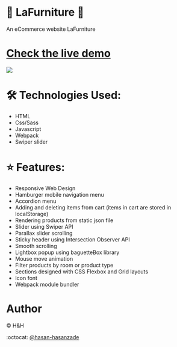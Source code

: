 # 🔹 LaFurniture 🔹

An eCommerce website LaFurniture

# [Check the live demo](https://main--fantastic-buttercream-6b2b58.netlify.app/)

![](https://github.com/hasan-hasanzade/lafurniture/blob/main/src/assets/intro.png)

# 🛠 Technologies Used:

+ HTML
+ Css/Sass
+ Javascript
+ Webpack
+ Swiper slider

# ⭐ Features:

+ Responsive Web Design
+ Hamburger mobile navigation menu
+ Accordion menu
+ Adding and deleting items from cart (items in cart are stored in localStorage)
+ Rendering products from static json file
+ Slider using Swiper API
+ Parallax slider scrolling
+ Sticky header using Intersection Observer API
+ Smooth scrolling
+ Lightbox popup using baguetteBox library
+ Mouse move animation
+ Filter products by room or product type
+ Sections designed with CSS Flexbox and Grid layouts
+ Icon font
+ Webpack module bundler

# Author

 :copyright: H&H
 
 :octocat: [@hasan-hasanzade](https://github.com/hasan-hasanzade)
